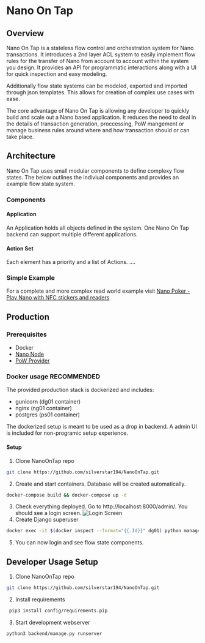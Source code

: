# Nano On Tap
## Overview
Nano On Tap is a stateless flow control and orchestration system for Nano transactions. It introduces a 2nd layer ACL system to easily implement flow rules for the transfer of Nano from account to account within the system you design. It provides an API for programmatic interactions along with a UI for quick inspection and easy modeling.

Additionally flow state systems can be modeled, exported and imported through json templates. This allows for creation of complex use cases with ease.

The core advantage of Nano On Tap is allowing any developer to quickly build and scale out a Nano based application. It reduces the need to deal in the details of transaction generation, proccessing, PoW mangement or manage business rules around where and how transaction should or can take place.

## Architecture
Nano On Tap uses small modular components to define complexy flow states. The below outlines the indiviual components and provides an example flow state system.

### Components
#### Application
An Application holds all objects defined in the system. One Nano On Tap backend can support multiple different applications.

#### Action Set
Each element has a priority and a list of Actions.
....


### Simple Example

For a complete and more complex read world example visit [Nano Poker - Play Nano with NFC stickers and readers](https://github.com/silverstar194/NanoPoker)

## Production
### Prerequisites
* Docker
* [Nano Node](https://docs.nano.org/running-a-node/node-setup/)
* [PoW Provider](https://nanocenter.org/projects/dpow) 

### Docker usage **RECOMMENDED**
The provided production stack is dockerized and includes:
* gunicorn (dg01 container)
* nginx (ng01 container)
* postgres (ps01 container)

The dockerized setup is meant to be used as a drop in backend. A admin UI is included for non-programic setup experience.

#### Setup
1. Clone NanoOnTap repo

```sh
git clone https://github.com/silverstar194/NanoOnTap.git
```
2. Create and start containers. Database will be created automatically.
```sh
docker-compose build && docker-compose up -d
```
3. Check everything deployed. Go to http://localhost:8000/admin/. You should see a login screen.
![Login Screen](https://i.imgur.com/OFRk9Dg.png)
4. Create Django superuser
```sh
docker exec -it $(docker inspect --format="{{.Id}}" dg01) python manage.py createsuperuser
```
5. You can now login and see flow state components.

## Developer Usage Setup
1. Clone NanoOnTap repo
```sh
git clone https://github.com/silverstar194/NanoOnTap.git
```

2. Install requirements 
```sh
 pip3 install config/requirements.pip 
```

3. Start development webserver
```sh
python3 backend/manage.py runserver
```

